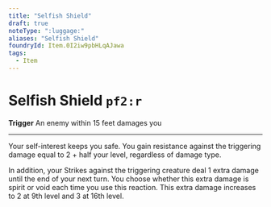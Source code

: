```yaml
---
title: "Selfish Shield"
draft: true
noteType: ":luggage:"
aliases: "Selfish Shield"
foundryId: Item.0I2iw9pbHLqAJawa
tags:
  - Item
---
```


# Selfish Shield `pf2:r`

**Trigger** An enemy within 15 feet damages you

* * *

Your self-interest keeps you safe. You gain resistance against the triggering damage equal to 2 + half your level, regardless of damage type.

In addition, your Strikes against the triggering creature deal 1 extra damage until the end of your next turn. You choose whether this extra damage is spirit or void each time you use this reaction. This extra damage increases to 2 at 9th level and 3 at 16th level.
